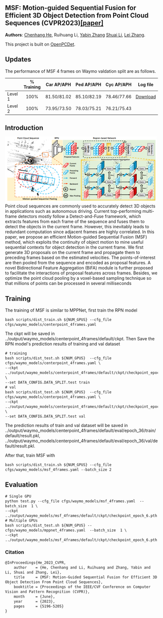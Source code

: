 ## MSF: Motion-guided Sequential Fusion for Efficient 3D Object Detection from Point Cloud Sequences (CVPR2023)[\[paper\]](https://openaccess.thecvf.com/content/CVPR2023/papers/He_MSF_Motion-Guided_Sequential_Fusion_for_Efficient_3D_Object_Detection_From_CVPR_2023_paper.pdf)

**Authors**: [Chenhang He](https://github.com/skyhehe123), Ruihuang Li, [Yabin Zhang](https://github.com/YBZh) [Shuai Li](https://github.com/strongwolf), [Lei Zhang](https://www4.comp.polyu.edu.hk/~cslzhang/).

This project is built on [OpenPCDet](https://github.com/open-mmlab/OpenPCDet).

## Updates


The performance of MSF 4 frames on Waymo valdation split are as follows. 

|         |  % Training | Car AP/APH | Ped AP/APH | Cyc AP/APH  | Log file |
|---------|:-:|--------|--------|--------|--------|
|  Level 1 | 100% |   81.50/81.02 | 85.10/82.19  |  78.46/77.66  | [Download](https://drive.google.com/file/d/1yYM5Qsy1EnbTTLDyn_vFsdf0X3va26yYDuN/view?usp=sharing)
|  Level 2 | 100% |   73.95/73.50 | 78.03/75.21  |  76.21/75.43  |


## Introduction
<img src="msf.png" alt="drawing" width="500"/>
Point cloud sequences are commonly used to accurately detect 3D objects in applications such as autonomous driving. Current top-performing multi-frame detectors mostly follow a Detect-and-Fuse framework, which extracts features from each frame of the sequence and fuses them to detect the objects in the current frame. However, this inevitably leads to redundant computation since adjacent frames are highly correlated. In this paper, we propose an efficient Motion-guided Sequential Fusion (MSF) method, which exploits the continuity of object motion to mine useful sequential contexts for object detection in the current frame. We first generate 3D proposals on the current frame and propagate them to preceding frames based on the estimated velocities. The points-of-interest are then pooled from the sequence and encoded as proposal features. A novel Bidirectional Feature Aggregation (BiFA) module is further proposed to facilitate the interactions of proposal features across frames. Besides, we optimize the point cloud pooling by a voxel-based sampling technique so that millions of points can be processed in several milliseconds

## Training
The training of MSF is similar to MPPNet, first train the RPN model
```shell
bash scripts/dist_train.sh ${NUM_GPUS} --cfg_file cfgs/waymo_models/centerpoint_4frames.yaml
```
The ckpt will be saved in ../output/waymo_models/centerpoint_4frames/default/ckpt.
Then Save the RPN model's prediction results of training and val dataset
```shell
# training
bash scripts/dist_test.sh ${NUM_GPUS}  --cfg_file cfgs/waymo_models/centerpoint_4frames.yaml \
--ckpt ../output/waymo_models/centerpoint_4frames/default/ckpt/checkpoint_epoch_36.pth \
--set DATA_CONFIG.DATA_SPLIT.test train
# val
bash scripts/dist_test.sh ${NUM_GPUS}  --cfg_file cfgs/waymo_models/centerpoint_4frames.yaml \
--ckpt ../output/waymo_models/centerpoint_4frames/default/ckpt/checkpoint_epoch_36.pth \
--set DATA_CONFIG.DATA_SPLIT.test val
```
The prediction results of train and val dataset will be saved in \
../output/waymo_models/centerpoint_4frames/default/eval/epoch_36/train/default/result.pkl,
../output/waymo_models/centerpoint_4frames/default/eval/epoch_36/val/default/result.pkl.

After that, train MSF with
```shell
bash scripts/dist_train.sh ${NUM_GPUS} --cfg_file cfgs/waymo_models/msf_4frames.yaml --batch_size 2 
```


## Evaluation
```shell
# Single GPU
python test.py --cfg_file cfgs/waymo_models/msf_4frames.yaml  --batch_size  1 \
--ckpt  ../output/waymo_models/msf_4frames/default/ckpt/checkpoint_epoch_6.pth
# Multiple GPUs
bash scripts/dist_test.sh ${NUM_GPUS} --cfgs/waymo_models/mppnet_4frames.yaml  --batch_size  1 \
--ckpt  ../output/waymo_models/msf_4frames/default/ckpt/checkpoint_epoch_6.pth
```


### Citation
```
@InProceedings{He_2023_CVPR,
    author    = {He, Chenhang and Li, Ruihuang and Zhang, Yabin and Li, Shuai and Zhang, Lei},
    title     = {MSF: Motion-Guided Sequential Fusion for Efficient 3D Object Detection From Point Cloud Sequences},
    booktitle = {Proceedings of the IEEE/CVF Conference on Computer Vision and Pattern Recognition (CVPR)},
    month     = {June},
    year      = {2023},
    pages     = {5196-5205}
}
```
